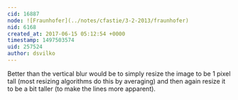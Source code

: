 ```yaml
---
cid: 16887
node: ![Fraunhofer](../notes/cfastie/3-2-2013/fraunhofer)
nid: 6168
created_at: 2017-06-15 05:12:54 +0000
timestamp: 1497503574
uid: 257524
author: dsvilko
---
```


Better than the vertical blur would be to simply resize the image to be 1 pixel tall (most resizing algorithms do this by averaging) and then again resize it to be a bit taller (to make the lines more apparent).